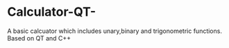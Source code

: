 # Calculator-QT-
A basic calcuator which includes unary,binary and trigonometric functions. Based on QT and C++
